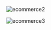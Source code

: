 ![ecommerce2](https://user-images.githubusercontent.com/82834644/118674145-6c0e4880-b7ae-11eb-9ac3-106f9a1d6980.PNG)


![ecommerce3](https://user-images.githubusercontent.com/82834644/118674349-92cc7f00-b7ae-11eb-8653-479a22131de9.PNG)
